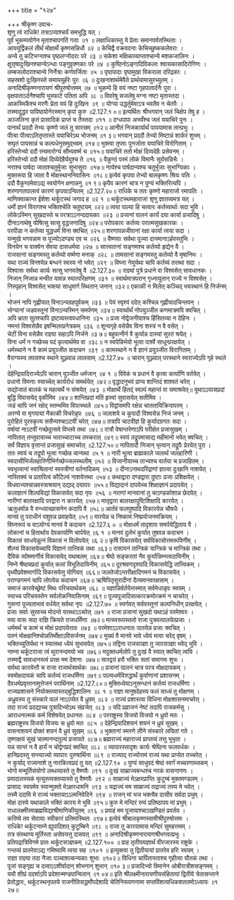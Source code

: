+++
title = "१२७"

+++
श्रीकृष्ण उवाच-  
शृणु त्वं राधिके! तत्राऽप्याश्चर्यं समभूद्धि यत् ।  
पूर्वं भूकम्पयोगेन मृताश्चापगतिं गताः ॥१ ॥
लक्षाधिकास्तु ये प्रेताः समानपर्वतस्थिताः ।  
आययुर्द्विकलं तीर्थं मोक्षार्थे कृष्णसन्निधौ ॥२ ॥
केचिद्वै वक्रवदनाः केचिच्छुष्ककलेवराः ।  
अन्ये तु कटिभग्नाश्च पृष्ठलग्नोदराः परे ॥३ ॥
सकेशा मक्षिकाव्याप्ताश्चान्ये मशकजालिनः ।  
क्षुत्तृषादुःखिनश्चान्येऽन्धाः पङ्गुवृक्णकाः परे ॥४ ॥
कुष्ठिनोऽङ्गादिविकलाः श्वासकासादिरोगिणः ।  
लम्बजलोदराश्चान्ये निर्नेत्राः कर्णवर्जिताः ॥५ ॥
पृष्ठपादाः पृष्ठमुखा विकराला दरिद्रकाः ।  
सहस्रशो दुःखिनस्ते समाययुर्हरेः पुरः ॥६ ॥
दुःखनाशार्थमेवैते प्रार्थयामासुरच्युतम् ।  
अनादिश्रीकृष्णनारायणं श्रीपुरुषोत्तमम् ॥७ ॥
भूकम्पे हि वयं नष्टा गृहपातार्दनैः पुरा ।  
वृक्षपाताऽर्दनैश्चापि भूस्फाटे पतिता अपि ॥८ ॥
विवरेषु सजलेषु मग्ना नष्टा मृतास्तदा ।  
आकस्मिकैश्च मरणैः प्रेता वयं हि दुःखिनः ॥९ ॥
योग्या उद्धर्तुमेवाऽत्र भवतैव न चेतरैः ।  
तस्मादुद्धर पापिष्ठयोनेरस्मान् कृपां कुरु ॥2.127.१ ०॥
इत्यर्थितः श्रीभगवान् जलं चिक्षेप तेषु ह ।  
अञ्जलिना कृतं प्रासादिकं प्राप्तं च तैस्तदा ॥११ ॥
दग्धपापा अभवँश्च जलं ययाचिरे पुनः ।  
पानार्थं प्रददौ तेभ्यः कृष्णो जलं तु सारसम् ॥१२॥
आनीतं निजकार्यार्थं पाययामास तान्प्रभुः ।  
पीत्वा पीत्वाऽतितृप्तास्ते ययाचिरेऽथ भोजनम् ॥१ ३॥
भगवान् प्रददौ तेभ्यो मिष्टान्नं शार्करं शुभम् ।  
सघृतं पायसान्नं च कल्पधेनुसमुद्भवम् ॥१४॥
भुक्त्वा तृप्ताः पुनर्जाता ययाचिरे विरोगिताम् ।  
हरिस्तेभ्यो ददौ रम्यमारोग्यं सौम्यवर्ष्म च ॥१५॥
ययाचिरे ततो मोक्षं दिव्यदेहैः प्रसेवनम् ।  
हरिस्तेभ्यो ददौ मोक्षं दिव्येदेहैर्ययुश्च ते ॥१६ ॥
वैकुण्ठं परमं लोकं विमानैः सूर्यसन्निभैः ।  
नराश्च पार्षदा जाताश्चतुर्मुजाः सुभासुराः ॥१७॥
नार्यश्च पार्षदान्यश्च चतुर्भुजाः सुभाग्यिकाः ।  
मुक्तरूपा हि जाता वै मोक्षस्थाननिवासिनः ॥१८॥
इत्येवं कृपया तेभ्यो बालकृष्णः श्रियः पतिः ।  
ददौ वैकुण्ठमेवाऽद्य स्वयोगेन क्षणान्ननु ॥१ ९॥
कृपैव कारणं चात्र न पुण्यं भक्तिरित्यपि ।  
शरणागतपालत्वं कारणं कृपयाऽन्वितम् ॥2.127.२०॥
राधिके च ततः कृष्णो महाराजो रमापतिः ।  
माणिक्याकान्त ईशेशः थर्कूटस्थं जगाद ह ॥२ १ ॥
थर्कूटस्थमहाराज! शृणु ज्ञातव्यमत्र यत् ।  
धर्मो ज्ञानं विरागश्च भक्तिश्चेति चतुष्टयम् ॥२२॥
त्वया पाल्या हि चत्वारः कर्तव्यार्थाः सदा भुवि ।  
लोकेऽस्मिन् सुखदास्ते च परत्राऽऽनन्ददायकाः ॥२३ ॥
प्रजानां पालनं कार्यं दया कार्या प्रजादिषु ।  
दीनाऽनाथेषु योषित्सु सत्सु वृद्धजनादिषु ॥२४॥
परोपकारः कर्तव्यः परात्मसुखकारकः ।  
परपीडा न कर्तव्या युद्धधर्मं विना क्वचित् ॥२५॥
शरणापन्नजीवानां रक्षा कार्या त्वया सदा ।  
यन्मुखे भगवन्नाम स पूज्योऽदण्ड्य एव च ॥२६ ॥
वैष्णवाः सर्वथा पूज्या दानमानाऽर्हवस्तुभिः ।  
विनयेन च वाक्येन सेवया दासधर्मया ॥२७ ॥
सात्त्वतानां सङ्गमश्च कर्तव्यो हृद्येन वै ।  
राजसानां सङ्गमस्तु कर्तव्यो वर्ष्मणा मनाक् ॥२८ ॥
तामसानां सङ्गमस्तु कर्तव्यो वै मृषानिभः ।  
यथा राज्यं विनश्येन्न बन्धनं स्वस्य नो भवेत् ॥२९ ॥
विघ्ना नेयुर्यथा चापि कर्तव्यं तत्तथा सदा ।  
विश्वासः सर्वथा कार्यः सत्सु भागवतेषु वै ॥2.127.३० ॥
राज्ञ्यां पुत्रे प्रधाने वा विश्वसेत् सावधानकः ।  
निजान् निजान्न मन्वीत यावन्न स्यात्परिक्षणम् ॥३१ ॥
स्वार्थमात्रपरान् गृध्नायुतान् राज्ये न विश्वसेत् ।  
निस्पृहान् विश्वसेत् भक्त्या साधुमार्ग स्थितान् जनान् ॥३२॥
एकाकी न मिलेत् कञ्चिद् भयस्थानं हि निर्जनम् ।  
भोजनं नापि गृह्णीयात् विनाऽन्यग्रहपूर्वकम् ॥३३ ॥
पेयं स्पृश्यं ददेत् कश्चिन्न गृह्णीयादचिन्तयन् ।  
भोग्यानां जडवस्तूनां विनाऽन्यस्मिन् समर्पणम् ॥३४॥
स्वार्थार्थं नोपयुञ्जीत कणमात्रमपि क्वचित् ।  
अपि भ्राता सुतश्चापि द्रष्टव्यस्त्ववधानिना ॥३५ ॥
प्रजा नोद्वेजनीयाश्च हिंसितव्या न देहिनः ।  
नमन्तं विश्वसेन्नैव इषन्मिलत्प्रनेत्रकम् ॥३६ ॥
शून्यगृहे वसेन्नैव विना शस्त्रं न वै वसेत् ।  
चेटीं विना वसेन्नैव राज्ञ्या सहाऽपि निर्जने ॥३ ७॥
बहुपत्नीर्न वै कुर्यान्न दास्यां सुरतं श्रयेत् ।  
विना धर्मं न गच्छेच्च पदं कृत्यार्थमेव वा ॥३८॥
न स्वपेन्निर्भयो भूत्वा पार्श्वे साधून्प्ररक्षयेत् ।  
धर्मस्थाने न वै कामं प्रयुञ्जीत कदाचन ॥३९ ॥
कामस्थाने न वै ज्ञानं प्रयुञ्जीत विरागिताम् ।  
वैराग्यस्य तपसश्च स्थाने युञ्ज्यान्न लालसाम् ॥2.127.४० ॥
चारान् युञ्ज्यात् परस्थाने स्वराज्येऽपि गृहे स्थले ।  
देहेन्द्रियादिराज्येऽपि चारान् युञ्जीत धर्मजान् ॥४ १ ॥
विवेकं च प्रधानं वै कृत्वा कार्याणि वर्तयेत् ।  
प्रधानो विमनाः स्याच्चेत् कार्यरोधं समर्थयेत् ॥४२॥
वृद्धादनुभवं प्राप्य शान्तिदं शाश्वतं चरेत् ।  
सद्योजातं बालकं च महत्यर्थे न संश्रयेत् ॥४३ ॥
मोक्षार्थे हितद्ं स्वल्पं महान्तं वा समाश्रयेत्॥
वुथाऽऽयासप्रदां बुद्धिं विवासयेद् वृकीमिव ॥४४॥
शान्तिप्रदां मतिं हृस्वां सुवासयेत् सतीमिव ।  
जडं चापि जनं रक्षेद् स्तम्भमिव विपत्स्थले ॥४५॥
विद्वांसमपि रक्षेन्न चाततायिक्रियापरम् ।  
अरण्ये वा मृगयायां नैकाकी विचरेन्नृपः ॥४६ ॥
जलाशये च कूपादौ विश्वसेन्न निजं जनम् ।  
पुरोहितं पुरस्कृत्य ससैन्यश्चाऽटवीं चरेत् ॥४७॥
तत्रापि चाटवीज्ञं हि कुर्यादग्रगतः सदा ।  
वर्षायां नाऽटवीं गच्छेदुत्सवे विप्लवे तथा ॥४८॥
रात्रौ वेषान्तरेणाऽपि परीक्षेत प्रजासुखम् ।  
नापितात् तन्तुवायाच्च भाराच्चाटाच्च तस्करात् ॥४९॥
स्वयं तद्रूपमासाद्य महीमानो भवेत् क्वचित् ।  
सर्वं विज्ञाय वृत्तान्तं प्रजासुखं समाचरेत् ॥2.127.५०॥
नापितादौ निजान् भृत्यान् तद्रूपैः प्रेरयेत् पुरा ।  
ततः स्वयं च तद्रूपो भूत्वा गच्छेन्न चान्यथा ॥५ १ ॥
नारी भूत्वा ब्राह्मकाले जलार्थं जलहारिणी ।  
स्वदासीभिर्जलहारिणीभिर्गच्छेज्जलस्थलीम् ॥५२ ॥
विजानीयाच्च ताभ्यश्च वार्तया च प्रजाहितम् ।  
स्वभृत्यानां स्वाश्रितानां स्वस्त्रीणां वर्तनादिकम् ॥५३ ॥
दीनाऽनाथदरिद्राणां ज्ञात्वा दुःखानि नाशयेत् ।  
नास्तिक्यं च प्रतारित्वं कौटिल्यं नाशयेत्तथा ॥५४॥
कथाद्वारा दण्डद्वारा दुष्टाः प्रजाः प्रशिक्षयेत् ।  
विधवाभ्यश्चान्नवस्त्राश्रयान् दद्याद् दयापरः ॥५५॥
विद्यादानं दापयेच्च शिक्षाज्ञानं प्रदापयेत् ।  
कलाज्ञानं शिल्पविद्यां विकासयेत् सदा नृपः ॥५६ ॥
नराणां मानवानां तु चाऽण्डकोशान्न छेदयेत् ।  
नारीणां बालरक्षादि परद्वारा न कारयेत् ॥५७॥
मातृद्वारा बालरक्षापुष्टिशिक्षादि कारयेत् ।  
ऋतुधर्मान्न वै रुन्ध्याच्छासनेन कदापि वै ॥५८॥
आर्तवं फलपुष्पादि विकारयेन्न चौषधैः ।  
मानवं तु पराधीनं पशुवन्न प्रवाहयेत् ॥५९॥
मारयेन्न च निष्कामं निष्प्रयोजनमक्रियम् ।  
विघ्नरूपं च वाऽयोग्यं मानवं वै कदाचन ॥2.127.६ ० ॥
मोक्षधर्मं तादृशाय समर्पयेद्धिताय वै ।  
लोकानां च हितार्थाय देवकार्याणि चार्पयेत् ॥६ १ ॥
मानवं दुर्लभं कुर्यात् तुषवन्न कदाचन ।  
विकासं साधयेन्नूत्नं विकासं न विलोपयेत् ॥६ २॥
कृषिं विकासयेत् सर्वविकासोत्तमरूपिणीम् ।  
शैल्प्यं विकासयेच्चापि विज्ञानं तात्त्विकं तथा ॥६३॥
रासायनं तान्त्रिकं यान्त्रिकं च मान्त्रिकं तथा ।  
दैविकं व्योममार्गीयं विकासयेद् यथाबलम् ॥६४॥
श्रेष्ठे सङ्करतां नैव कुर्यान्निम्नत्वदायिनीम् ।  
निम्ने श्रैष्ठ्यप्रदां कुर्यात् कलां विभूतिदायिनीम् ॥६५॥
दूरश्रवणदृश्यादि विकासयेद्धि तात्त्विकम् ।  
पृथ्वीप्रवेशमार्गादि विकासयेत्तु योगिवत् ॥६६॥
जलतेजोऽन्तरीक्षादिगमनं च विकासयेत् ।  
पराण्डगमनं चापि लोपयेन्न कदाचन ॥६७॥
ऋषिपितृसुरादीनां दैत्यमानवरक्षसाम् ।  
समाजं कारयेच्छ्रेष्टं मिथः परिचयार्थकम् ॥६८ ॥
यज्ञान्निर्वर्तयेत्तस्मात् सर्वमेधान्नृपः स्वयम् ।  
स्याच्च परिचयस्तेन सर्वलोकनिवासिनाम् ॥६९॥
पूज्यपूजादिसत्कारक्रमोत्क्रमं न चाचरेत् ।  
गुरूणां पूज्यताभावं वर्धयेत् सर्वथा नृपः ॥2.127.७० ॥
स्वर्गवत् सर्ववस्तूनां कल्पनिधीन् प्ररक्षयेत् ।  
प्रजाः सर्वाः सुरवच्च मोदन्ते यत्तथाऽऽचरेत् ॥७१ ॥
राजा प्रजानां सुखदो यथाऽहं परमेश्वरः ।  
मया वासः सदा राज्ञि क्रियते राजधर्मिणा ॥७२॥
मत्स्वरूपस्ततो राजा पुत्रवत्पालयेत्प्रजाः ।  
धर्ममर्थं च कामं च मोक्षं प्रदापयेत्ततः ॥७३ ॥
परमेशाऽऽराधनातः पातयेन्न प्रजाः क्वचित् ।  
पतनं मोक्षहानिश्चोन्नतिर्मोक्षाऽविसर्जनम् ॥७४॥
मुख्यं वै मानवे भावे ध्येयं मत्वा चरेद् वृषम् ।  
भक्तिच्युतिर्यथा न स्यात्तथा ध्येयं सुभावयेत् ॥७५॥
तद्विना राजसञ्ज्ञा तु जारसञ्ज्ञा भवेद् भुवि ।  
नाम्ना थर्कूटराजा त्वं थुरानन्दमयो भव ॥७६॥
मदुक्तधर्मलोपे तु दुःखं वै स्यात् क्वचित् त्वयि ।  
तस्माद्वै सावधानस्त्वं प्ररक्ष मम देशनाः ॥७७॥
सारद्वयं हरौ भक्तिः सतां समागमः शुभः ।  
सर्वथा कारयेत्तौ च राजा राजार्थसार्थकः ॥७८॥
प्रजानां पालनं चात्र परत्र मोक्षदायकम् ।  
स्वमोक्षदायकं चापि कर्तव्यं राजधर्मिणा ॥७९॥
पाल्यधर्मविरुद्धार्थं कुर्वाणानां प्रशासनम् ।  
दैवधर्मप्रवृत्तानामुत्तेजनं परार्थिनाम् ॥2.127.८०॥
मुक्तिध्येयाऽनुसन्धानं कर्तव्यं राजधर्मिणा ।  
राज्यप्रशासने नियोक्तव्यास्तद्बुद्धिशालिनः ॥८ १ ॥
राज्ञा मानुषदेहस्य फलं साध्यं तु मोक्षणम् ।  
अध्रुवस्य तु संस्कारे फलं नाऽऽप्येत वै ध्रुवम् ॥८२ ॥
राज्यं प्रशास्त्वा विधिना मोक्षशासनमाचरेत् ।  
तदा राज्यं प्रदद्याच्च पुत्रादिभ्योऽथ संव्रजेत् ॥८३ ॥
यदि प्रव्राजनं नेष्टं तदापि राजकर्मसु ।  
आराधनात्मकं कर्म विशेषयेत् प्रधानतः ॥८४ ॥
परराष्ट्रस्य विजयो विजयो न ध्रुवो मतः ।  
ब्रह्मराष्ट्रस्य विजयो विजयः स ध्रुवो मतः ॥८५ ॥
देहेन्द्रियादिशयनं शयनं न ध्रुवं सुखम् ।  
वासनाशयनं प्रोक्तं शयनं वै ध्रुवं सुखम् ॥८६ ॥
भुक्तानां स्मरणे लीने संस्कारे लयितां गते ।  
तृष्णाक्षयं सुखं चात्मानन्दतुल्यं प्रजायते ॥८७॥
ब्रह्मराज्यं महाराज्यं प्राप्तव्यं तत्तु भूभृता ।  
यन्न सान्तं न वै हार्यं न चोद्वेगप्रदं क्वचित् ॥८८ ॥
व्यापारस्तादृशः कार्यः श्रेष्ठिना फलवर्धकः ।  
हानिप्रदस्तु सन्त्याज्यो व्यापारः पुरुषार्थिना ॥८९ ॥
राज्याद् राज्योत्तमं राज्यं यथा प्राप्येत तच्चरेत् ।  
न कुर्याद् राज्यनाशे तु नारकित्वप्रदं तु यत् ॥2.127.९० ॥
पुण्यं साधुपदं श्रेष्ठं स्वर्गं मच्चरणाब्जकम् ।  
भोगो मन्मूर्तिसंयोगो लब्धव्यास्ते तु वैष्णवैः ॥९१ ॥
दुःखं साम्राज्यबन्धश्च नरकं वासनागणः ।  
प्रमादालस्यकं मृत्युस्त्यक्तव्यास्ते तु वैष्णवैः ॥९२ ॥
साम्राज्यं मेऽक्षरप्राप्तिः कुटुम्बं मुक्तमण्डलम् ।  
प्रासादः स्वयमेव स्यान्मुक्तो मेऽक्षरधामनि ॥९३ ॥
यद्राज्यं मम साम्राज्यं तद्राज्यं तस्य मे भवेत् ।  
तस्मै ददामि मे राज्यं भक्तायाऽऽत्मनिवेदिने ॥९४ ॥
राजन् मां भज भक्त्यैव दासीव सर्वदा प्रभुम् ।  
मोक्षं दास्ये यथाकाले भक्तिं कारय मे भुवि ॥९५॥
कुरु मे मन्दिरं रम्यं प्रतिष्ठापय मां प्रभुम् ।  
राधालक्ष्मीरमाब्रह्मविद्याश्रीमाणिकीयुतम् ॥९६ ॥
प्रवाहं मम पूजायाश्चाऽखण्डितं प्रवर्तय ।  
करिष्ये तव सेवायाः स्वीकारं प्रतिमास्थितः ॥९७॥
इत्येवं श्रीबालकृष्णस्वामीश्रीपुरुषोत्तमः ।  
राधिके! थर्कूटनाम्ने ह्युपादिशत् कुटुम्बिने ॥९८ ॥
राजा तु कारयामास मन्दिरं सुमहत्तमम् ।  
तत्र संस्थाप्य मूर्तिस्ता असेवयत्तु दासवत् ॥९९ ॥
अनादिश्रीकृष्णनारायणश्रीभगवत्प्रभुः ।  
प्रतिपद्रात्रिविगमे प्रातः थर्कूटसञ्ज्ञकम् ॥2.127.१०० ॥
प्राह तृतीययज्ञार्थं वीरजारस्य राष्ट्रके ।  
गन्तव्यं प्रातरेवाऽद्य गमिष्यामि त्वया सह ॥१०१ ॥
इत्युक्त्वा तु द्वितीयायां प्रातरेव हरिः स्वयम् ।  
राज्ञा राज्ञ्या तदा नैजाः पञ्चाशत्कन्यकाः शुभाः ॥१०२॥
विधिना चार्पितास्ताश्च गृहीत्वा यौतकं तथा ।  
पूजां सङ्गृह्य च दत्वाऽऽशीर्वादान् शोभनान् शुभान् ॥१० ३॥
प्रजादिभ्यो विमानेन ओबीरात्रीशसङ्गमम् ।  
ययौ शीघ्रं ददर्शाऽपि प्रदेशान्मण्डपान्वितान् ॥१ ०४॥
इति श्रीलक्ष्मीनारायणीयसंहितायां द्वितीये त्रेतासन्ताने प्रेतोद्धारः, थर्कूटस्थनृपतये राजनीतिसद्धर्मोपदेशादि चेतिनिरूपणनामा सप्तविंशत्यधिकशततमोऽध्यायः ॥१ २७॥
    
